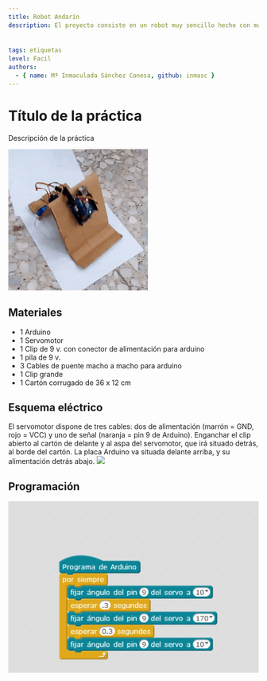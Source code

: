 ```yaml
---
title: Robot Andarín
description: El proyecto consiste en un robot muy sencillo hecho con materiales de reciclaje, adecuado para la materia de Robótica de 2º de ESO. Consta de una placa Arduino con alimentación de 9 v unida a un servomotor para darle movimiento. Un clip une las dos mitades del carton haciendo que el robot ande pasitos cortos.


tags: etiquetas
level: Facil
authors:
  - { name: Mª Inmaculada Sánchez Conesa, github: inmasc }
---
```


# Título de la práctica

Descripción de la práctica

![](practica.gif)

## Materiales

- 1 Arduino
- 1 Servomotor
- 1 Clip de 9 v. con conector de alimentación para arduino
- 1 pila de 9 v.
- 3 Cables de puente macho a macho para arduino
- 1 Clip grande
- 1 Cartón corrugado de 36 x 12 cm 

## Esquema eléctrico

El servomotor dispone de tres cables: dos de alimentación (marrón = GND, rojo = VCC) y uno de señal (naranja = pin 9 de Arduino).
Enganchar el clip abierto al cartón de delante y al aspa del servomotor, que irá situado detrás, al borde del cartón. 
La placa Arduino va situada delante arriba, y su alimentación detrás abajo.
![](fritzing.png)

## Programación

![](Practica.jpg)
